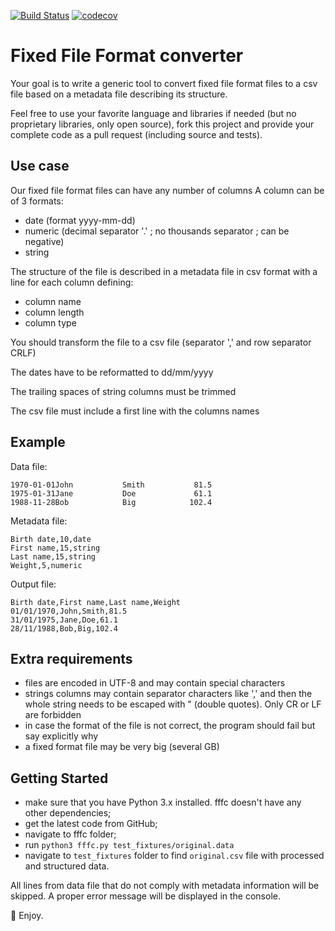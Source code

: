[![Build Status](https://travis-ci.org/stanhordiyenko/fffc.svg?branch=master)](https://travis-ci.org/stanhordiyenko/fffc) [![codecov](https://codecov.io/gh/stanhordiyenko/fffc/branch/master/graph/badge.svg)](https://codecov.io/gh/stanhordiyenko/fffc)

# Fixed File Format converter

Your goal is to write a generic tool to convert fixed file format files to a csv file based on a metadata file describing its structure.

Feel free to use your favorite language and libraries if needed (but no proprietary libraries, only open source), fork this project and provide your complete code as a pull request (including source and tests).

## Use case

Our fixed file format files can have any number of columns
A column can be of 3 formats:
* date (format yyyy-mm-dd)
* numeric (decimal separator '.' ; no thousands separator ; can be negative)
* string

The structure of the file is described in a metadata file in csv format with a line for each column defining:
* column name
* column length
* column type

You should transform the file to a csv file (separator ',' and row separator CRLF)

The dates have to be reformatted to dd/mm/yyyy

The trailing spaces of string columns must be trimmed

The csv file must include a first line with the columns names

## Example

Data file:
```
1970-01-01John           Smith           81.5
1975-01-31Jane           Doe             61.1
1988-11-28Bob            Big            102.4
```

Metadata file:
```
Birth date,10,date
First name,15,string
Last name,15,string
Weight,5,numeric
```

Output file:
```
Birth date,First name,Last name,Weight
01/01/1970,John,Smith,81.5
31/01/1975,Jane,Doe,61.1
28/11/1988,Bob,Big,102.4
```

## Extra requirements
* files are encoded in UTF-8 and may contain special characters
* strings columns may contain separator characters like ',' and then the whole string needs to be escaped with " (double quotes). Only CR or LF are forbidden
* in case the format of the file is not correct, the program should fail but say explicitly why
* a fixed format file may be very big (several GB)

## Getting Started

* make sure that you have Python 3.x installed. fffc doesn't have any other dependencies;
* get the latest code from GitHub;
* navigate to fffc folder;
* run `python3 fffc.py test_fixtures/original.data`
* navigate to `test_fixtures` folder to find `original.csv` file with processed and structured data.

All lines from data file that do not comply with metadata information will be 
skipped. A proper error message will be displayed in the console.

:rocket: Enjoy.